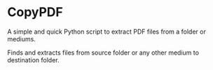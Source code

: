 # CopyPDF
A simple and quick Python script to extract PDF files from a folder or mediums.

Finds and extracts files from source folder or any other medium to destination folder.

